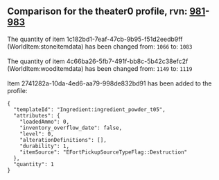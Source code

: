 ## Comparison for the theater0 profile, rvn: [981](https://github.com/PRO100KatYT/FortniteProfileRevisions/tree/main/profiles/theater0/981%20theater0.json)-[983](https://github.com/PRO100KatYT/FortniteProfileRevisions/tree/main/profiles/theater0/983%20theater0.json)

The quantity of item 1c182bd1-7eaf-47cb-9b95-f51d2eedb9ff (WorldItem:stoneitemdata) has been changed from: `1066` to: `1083`
<br><br>
The quantity of item 4c66ba26-5fb7-491f-bb8c-5b42c38efc2f (WorldItem:wooditemdata) has been changed from: `1149` to: `1119`
<br><br>
Item 2741282a-10da-4ed6-aa79-998de832bd91 has been added to the profile:

```
{
  "templateId": "Ingredient:ingredient_powder_t05",
  "attributes": {
    "loadedAmmo": 0,
    "inventory_overflow_date": false,
    "level": 0,
    "alterationDefinitions": [],
    "durability": 1,
    "itemSource": "EFortPickupSourceTypeFlag::Destruction"
  },
  "quantity": 1
}
```

<br><br>
